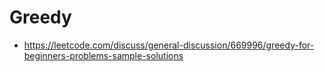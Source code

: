 # Greedy

* <https://leetcode.com/discuss/general-discussion/669996/greedy-for-beginners-problems-sample-solutions>
